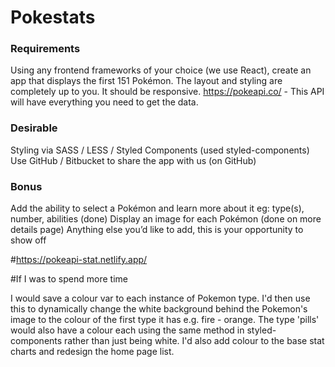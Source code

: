 # Pokestats

### Requirements
Using any frontend frameworks of your choice (we use React),
create an app that displays the first 151 Pokémon.
The layout and styling are completely up to you.
It should be responsive.
https://pokeapi.co/ - This API will have everything you need to
get the data.

### Desirable
Styling via SASS / LESS / Styled Components (used styled-components)
Use GitHub / Bitbucket to share the app with us (on GitHub)

### Bonus
Add the ability to select a Pokémon and learn more about it eg:
type(s), number, abilities (done)
Display an image for each Pokémon (done on more details page)
Anything else you’d like to add, this is your opportunity to show
off


#https://pokeapi-stat.netlify.app/

#If I was to spend more time

I would save a colour var to each instance of Pokemon type.
I'd then use this to dynamically change the white background behind the Pokemon's image to the colour of the first type it has e.g. fire - orange.
The type 'pills' would also have a colour each using the same method in styled-components rather than just being white.
I'd also add colour to the base stat charts and redesign the home page list.
